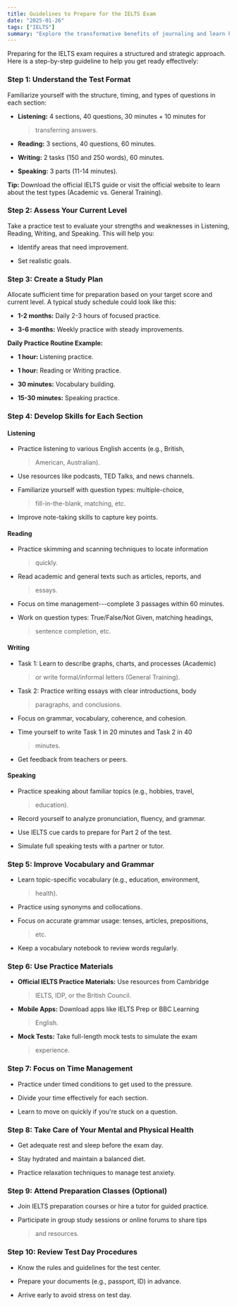```yaml
---
title: Guidelines to Prepare for the IELTS Exam
date: "2025-01-26"
tags: ["IELTS"]
summary: "Explore the transformative benefits of journaling and learn how to make it a regular practice."
---
```


Preparing for the IELTS exam requires a structured and strategic
approach. Here is a step-by-step guideline to help you get ready
effectively:

### **Step 1: Understand the Test Format**

Familiarize yourself with the structure, timing, and types of questions
in each section:

-   **Listening:** 4 sections, 40 questions, 30 minutes + 10 minutes for
    > transferring answers.

-   **Reading:** 3 sections, 40 questions, 60 minutes.

-   **Writing:** 2 tasks (150 and 250 words), 60 minutes.

-   **Speaking:** 3 parts (11-14 minutes).

**Tip:** Download the official IELTS guide or visit the official website
to learn about the test types (Academic vs. General Training).

### **Step 2: Assess Your Current Level**

Take a practice test to evaluate your strengths and weaknesses in
Listening, Reading, Writing, and Speaking. This will help you:

-   Identify areas that need improvement.

-   Set realistic goals.

### **Step 3: Create a Study Plan**

Allocate sufficient time for preparation based on your target score and
current level. A typical study schedule could look like this:

-   **1-2 months:** Daily 2-3 hours of focused practice.

-   **3-6 months:** Weekly practice with steady improvements.

**Daily Practice Routine Example:**

-   **1 hour:** Listening practice.

-   **1 hour:** Reading or Writing practice.

-   **30 minutes:** Vocabulary building.

-   **15-30 minutes:** Speaking practice.

### **Step 4: Develop Skills for Each Section**

#### **Listening**

-   Practice listening to various English accents (e.g., British,
    > American, Australian).

-   Use resources like podcasts, TED Talks, and news channels.

-   Familiarize yourself with question types: multiple-choice,
    > fill-in-the-blank, matching, etc.

-   Improve note-taking skills to capture key points.

#### **Reading**

-   Practice skimming and scanning techniques to locate information
    > quickly.

-   Read academic and general texts such as articles, reports, and
    > essays.

-   Focus on time management---complete 3 passages within 60 minutes.

-   Work on question types: True/False/Not Given, matching headings,
    > sentence completion, etc.

#### **Writing**

-   Task 1: Learn to describe graphs, charts, and processes (Academic)
    > or write formal/informal letters (General Training).

-   Task 2: Practice writing essays with clear introductions, body
    > paragraphs, and conclusions.

-   Focus on grammar, vocabulary, coherence, and cohesion.

-   Time yourself to write Task 1 in 20 minutes and Task 2 in 40
    > minutes.

-   Get feedback from teachers or peers.

#### **Speaking**

-   Practice speaking about familiar topics (e.g., hobbies, travel,
    > education).

-   Record yourself to analyze pronunciation, fluency, and grammar.

-   Use IELTS cue cards to prepare for Part 2 of the test.

-   Simulate full speaking tests with a partner or tutor.

### **Step 5: Improve Vocabulary and Grammar**

-   Learn topic-specific vocabulary (e.g., education, environment,
    > health).

-   Practice using synonyms and collocations.

-   Focus on accurate grammar usage: tenses, articles, prepositions,
    > etc.

-   Keep a vocabulary notebook to review words regularly.

### **Step 6: Use Practice Materials**

-   **Official IELTS Practice Materials:** Use resources from Cambridge
    > IELTS, IDP, or the British Council.

-   **Mobile Apps:** Download apps like IELTS Prep or BBC Learning
    > English.

-   **Mock Tests:** Take full-length mock tests to simulate the exam
    > experience.

### **Step 7: Focus on Time Management**

-   Practice under timed conditions to get used to the pressure.

-   Divide your time effectively for each section.

-   Learn to move on quickly if you're stuck on a question.

### **Step 8: Take Care of Your Mental and Physical Health**

-   Get adequate rest and sleep before the exam day.

-   Stay hydrated and maintain a balanced diet.

-   Practice relaxation techniques to manage test anxiety.

### **Step 9: Attend Preparation Classes (Optional)**

-   Join IELTS preparation courses or hire a tutor for guided practice.

-   Participate in group study sessions or online forums to share tips
    > and resources.

### **Step 10: Review Test Day Procedures**

-   Know the rules and guidelines for the test center.

-   Prepare your documents (e.g., passport, ID) in advance.

-   Arrive early to avoid stress on test day.
